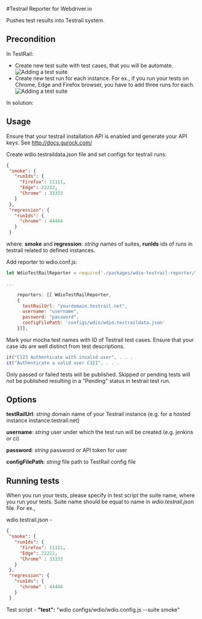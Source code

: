 #Testrail Reporter for Webdriver.io

Pushes test results into Testrail system.

## Precondition

In TestRail:
 - Create new test suite with test cases, that you will be automate.
 ![Adding a test suite](/images/logo.png)
 - Create new test run for each instance. For ex., if you run your tests on Chrome, Edge and Firefox browser, you have to add three runs for each.
  ![Adding a test suite](/images/logo.png)
  
In solution:

 
## Usage
Ensure that your testrail installation API is enabled and generate your API keys. See http://docs.gurock.com/

Create wdio.testraildata.json file and set configs for testrail runs:
 ```json
 {
  "smoke": {
    "runIds": {
      "Firefox": 11111,
      "Edge": 22222,
      "Chrome" : 33333
    }
  },
  "regression": {
    "runIds": {
      "chrome" : 44444
    }
  }
 ```
 
 where:
 **smoke** and **regression**: *string*  names of suites,
 **runIds** ids of runs in testrail related to defined instances.


Add reporter to wdio.conf.js:

```Javascript
let WdioTestRailReporter = require('./packages/wdio-testrail-reporter/lib/wdio-testrail-reporter');

...

    reporters: [[ WdioTestRailReporter,
    {
      testRailUrl: "yourdomain.testrail.net",
      username: "username",
      password: "password",
      configFilePath: 'configs/wdio/wdio.testraildata.json'
    }]],

```


Mark your mocha test names with ID of Testrail test cases. Ensure that your case ids are well distinct from test descriptions.
 
```Javascript
it("C123 Authenticate with invalid user", . . .
it("Authenticate a valid user C321", . . .
```

Only passed or failed tests will be published. Skipped or pending tests will not be published resulting in a "Pending" status in testrail test run.

## Options

**testRailUrl**: *string* domain name of your Testrail instance (e.g. for a hosted instance instance.testrail.net)

**username**: *string* user under which the test run will be created (e.g. jenkins or ci)

**password**: *string* password or API token for user

**configFilePath**: *string* file path to TestRail config file

## Running tests

When you run your tests, please specify in test script the suite name, where you run your tests. Suite name should be equal to name in *wdio.testrail.json* file.
For ex.,

wdio.testrail.json - 

 ```json
 {
  "smoke": {
    "runIds": {
      "Firefox": 11111,
      "Edge": 22222,
      "Chrome" : 33333
    }
  },
  "regression": {
    "runIds": {
      "chrome" : 44444
    }
  }
 ```
Test script - 
**"test":** "wdio configs/wdio/wdio.config.js --suite smoke"

